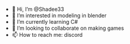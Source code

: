 - 👋 Hi, I’m @Shadee33
- 👀 I’m interested in modeling in blender
- 🌱 I’m currently learning C#
- 💞️ I’m looking to collaborate on making games
- 📫 How to reach me: discord

<!---
parowkazkeczupem/parowkazkeczupem is a ✨ special ✨ repository because its `README.md` (this file) appears on your GitHub profile.
You can click the Preview link to take a look at your changes.
--->
